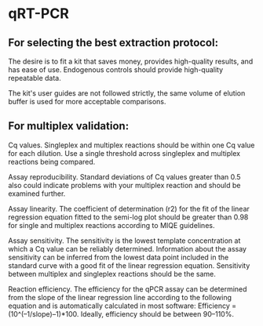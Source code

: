 # qRT-PCR

## For selecting the best extraction protocol:
The desire is to fit a kit that saves money, provides high-quality results, and has ease of use. Endogenous controls should provide high-quality repeatable data.  

The kit's user guides are not followed strictly, the same volume of elution buffer is used for more acceptable comparisons.

## For multiplex validation: 
Cq values. Singleplex and multiplex reactions should be within one Cq value for each dilution. Use a single threshold across singleplex and multiplex reactions being compared. 

Assay reproducibility. Standard deviations of Cq values greater than 0.5 also could indicate problems with your multiplex reaction and should be examined further. 

Assay linearity. The coefficient of determination (r2) for the fit of the linear regression equation fitted to the semi-log plot should be greater than 0.98 for single and multiplex reactions according to MIQE guidelines. 

Assay sensitivity. The sensitivity is the lowest template concentration at which a Cq value can be reliably determined. Information about the assay sensitivity can be inferred from the lowest data point included in the standard curve with a good fit of the linear regression equation. Sensitivity between multiplex and singleplex reactions should be the same. 

Reaction efficiency. The efficiency for the qPCR assay can be determined from the slope of the linear regression line according to the following equation and is automatically calculated in most software: Efficiency = (10^(–1/slope)–1)*100. Ideally, efficiency should be between 90–110%.
